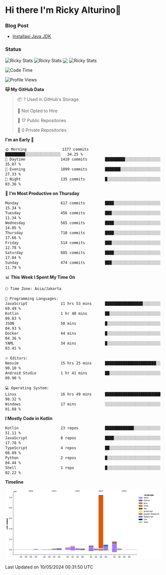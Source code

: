 # Hi there I'm Ricky Alturino👋

### Blog Post

<!-- BLOG-POST-LIST:START -->

- [Installasi Java JDK](https://onirutla.medium.com/installasi-java-jdk-ec701beeb5cb?source=rss-d9d81c918cc9------2)
<!-- BLOG-POST-LIST:END -->

### Status

<img align="center" alt="Ricky Stats" src="https://github-readme-stats.vercel.app/api?username=Alturino&theme=dark&show_icons=true&hide_border=false" />
<img align="center" alt="Ricky Stats" src="https://github-readme-stats.vercel.app/api/top-langs/?username=Alturino&theme=dark&show_icons=true&layout=compact"/>
<img align="center" width="640px" src="https://github-readme-stats.vercel.app/api/wakatime?username=Alturino&layout=compact&hide_border=true&theme=dark">
<img align="center" alt="Ricky Stats" src="https://leetcard.jacoblin.cool/onirutla?border=0&radius=20&ext=activity"/>

<!--START_SECTION:waka-->
![Code Time](http://img.shields.io/badge/Code%20Time-281%20hrs%2039%20mins-blue)

![Profile Views](http://img.shields.io/badge/Profile%20Views-0-blue)

**🐱 My GitHub Data** 

> 📦 ? Used in GitHub's Storage 
 > 
> 🚫 Not Opted to Hire
 > 
> 📜 17 Public Repositories 
 > 
> 🔑 0 Private Repositories 
 > 
**I'm an Early 🐤** 

```text
🌞 Morning                1377 commits        █████████░░░░░░░░░░░░░░░░   34.25 % 
🌆 Daytime                1410 commits        █████████░░░░░░░░░░░░░░░░   35.07 % 
🌃 Evening                1099 commits        ███████░░░░░░░░░░░░░░░░░░   27.33 % 
🌙 Night                  135 commits         █░░░░░░░░░░░░░░░░░░░░░░░░   03.36 % 
```
📅 **I'm Most Productive on Thursday** 

```text
Monday                   617 commits         ████░░░░░░░░░░░░░░░░░░░░░   15.34 % 
Tuesday                  456 commits         ███░░░░░░░░░░░░░░░░░░░░░░   11.34 % 
Wednesday                565 commits         ████░░░░░░░░░░░░░░░░░░░░░   14.05 % 
Thursday                 710 commits         ████░░░░░░░░░░░░░░░░░░░░░   17.66 % 
Friday                   514 commits         ███░░░░░░░░░░░░░░░░░░░░░░   12.78 % 
Saturday                 685 commits         ████░░░░░░░░░░░░░░░░░░░░░   17.04 % 
Sunday                   474 commits         ███░░░░░░░░░░░░░░░░░░░░░░   11.79 % 
```


📊 **This Week I Spent My Time On** 

```text
🕑︎ Time Zone: Asia/Jakarta

💬 Programming Languages: 
JavaScript               11 hrs 53 mins      █████████████████░░░░░░░░   69.49 % 
Kotlin                   1 hr 40 mins        ██░░░░░░░░░░░░░░░░░░░░░░░   09.83 % 
JSON                     50 mins             █░░░░░░░░░░░░░░░░░░░░░░░░   04.93 % 
Docker                   44 mins             █░░░░░░░░░░░░░░░░░░░░░░░░   04.36 % 
YAML                     34 mins             █░░░░░░░░░░░░░░░░░░░░░░░░   03.41 % 

🔥 Editors: 
Neovim                   15 hrs 25 mins      ███████████████████████░░   90.10 % 
Android Studio           1 hr 41 mins        ██░░░░░░░░░░░░░░░░░░░░░░░   09.90 % 

💻 Operating System: 
Linux                    16 hrs 49 mins      █████████████████████████   98.32 % 
Windows                  17 mins             ░░░░░░░░░░░░░░░░░░░░░░░░░   01.68 % 
```

**I Mostly Code in Kotlin** 

```text
Kotlin                   23 repos            █████████████░░░░░░░░░░░░   51.11 % 
JavaScript               8 repos             ████░░░░░░░░░░░░░░░░░░░░░   17.78 % 
TypeScript               4 repos             ██░░░░░░░░░░░░░░░░░░░░░░░   08.89 % 
Python                   2 repos             █░░░░░░░░░░░░░░░░░░░░░░░░   04.44 % 
Shell                    1 repo              █░░░░░░░░░░░░░░░░░░░░░░░░   02.22 % 
```



**Timeline**

![Lines of Code chart](https://raw.githubusercontent.com/Alturino/Alturino/main/assets/bar_graph.png)


 Last Updated on 10/05/2024 00:31:50 UTC
<!--END_SECTION:waka-->
